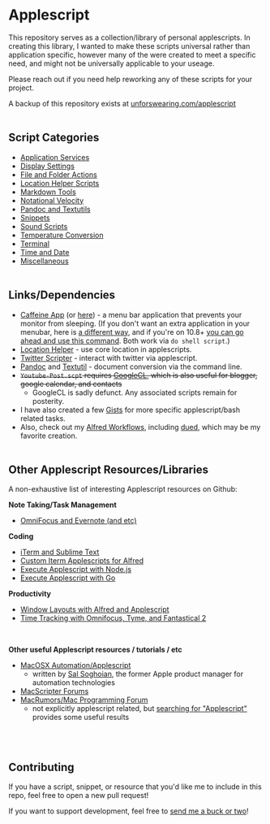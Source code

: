 Applescript
============

This repository serves as a collection/library of personal applescripts. In creating this library, I wanted to make these scripts universal rather than application specific, however many of the were created to meet a specific need, and might not be universally applicable to your useage.

Please reach out if you need help reworking any of these scripts for your project.

A backup of this repository exists at [unforswearing.com/applescript](https://unforswearing.com/applescript)
<BR><BR>

## Script Categories

- [Application Services](/Application%20Services)
- [Display Settings](https://github.com/unforswearing/applescript/tree/master/Display%20Settings)
- [File and Folder Actions](https://github.com/unforswearing/applescript/tree/master/File%20and%20Folder%20Actions)
- [Location Helper Scripts](https://github.com/unforswearing/applescript/tree/master/Location%20Helper%20Scripts)
- [Markdown Tools](https://github.com/unforswearing/applescript/tree/master/Markdown%20Tools)
- [Notational Velocity](http://github.com/unforswearing/applescript/tree/master/Notational%20Velocity)
- [Pandoc and Textutils](https://github.com/unforswearing/applescript/tree/master/Pandoc%20and%20Textutils)
- [Snippets](https://github.com/unforswearing/applescript/tree/master/Snippets)
- [Sound Scripts](https://github.com/unforswearing/applescript/tree/master/Sound%20Scripts)
- [Temperature Conversion](https://github.com/unforswearing/applescript/tree/master/Temperature%20Conversion)
- [Terminal](https://github.com/unforswearing/applescript/tree/master/Terminal)
- [Time and Date](https://github.com/unforswearing/applescript/tree/master/Time%20and%20Date)
- [Miscellaneous](https://github.com/unforswearing/applescript/tree/master/-%20Misc)
<BR><BR>


## Links/Dependencies

- [Caffeine App](http://lightheadsw.com/caffeine/) (or [here](http://macdownload.informer.com/caffeine)) - a menu bar application that prevents your monitor from sleeping. (If you don't want an extra application in your menubar, here is [a different way](http://lifehacker.com/5767991/how-to-force-your-mac-to-stay-awake-indefinitely-via-the-command-line), and if you're on 10.8+ [you can go ahead and use this command](https://developer.apple.com/library/mac/documentation/Darwin/Reference/Manpages/man8/caffeinate.8.html). Both work via ```do shell script```.)
- [Location Helper](http://www.mousedown.net/mouseware/LocationHelper.html) - use core location in applescripts.
- [Twitter Scripter](http://www.mousedown.net/mouseware/TwitterScripter.html) - interact with twitter via applescript.
- [Pandoc](http://johnmacfarlane.net/pandoc/) and [Textutil](https://developer.apple.com/library/mac/documentation/Darwin/Reference/ManPages/man1/textutil.1.html) - document conversion via the command line.
- <s>`Youtube-Post.scpt` requires [GoogleCL](https://code.google.com/p/googlecl/), which is also useful for blogger, google calendar, and contacts</s>
	- GoogleCL is sadly defunct. Any associated scripts remain for posterity.
- I have also created a few [Gists](https://gist.github.com/unforswearing) for more specific applescript/bash related tasks.
- Also, check out my [Alfred Workflows](https://github.com/unforswearing/alfredWorkflows), including [dued](https://github.com/unforswearing/dued), which may be my favorite creation.
<BR><BR>

## Other Applescript Resources/Libraries

A non-exhaustive list of interesting Applescript resources on Github:

**Note Taking/Task Management**
- [OmniFocus and Evernote (and etc)](https://github.com/geekcomputers/Applescript)

**Coding**
- [iTerm and Sublime Text](https://github.com/fallroot/applescript-applets)
- [Custom Iterm Applescripts for Alfred](https://github.com/stuartcryan/custom-iterm-applescripts-for-alfred)
- [Execute Applescript with Node.js](https://github.com/TooTallNate/node-applescript)
- [Execute Applescript with Go](https://github.com/everdev/mack)

**Productivity**
- [Window Layouts with Alfred and Applescript](https://github.com/jgallen23/layouts)
- [Time Tracking with Omnifocus, Tyme, and Fantastical 2](https://github.com/fuxialexander/Applescript)
<BR>

**Other useful Applescript resources / tutorials / etc**

- [MacOSX Automation/Applescript](https://macosxautomation.com/applescript/)
    - written by [Sal Soghoian](http://macosautomation.com/about.html), the former Apple product manager for automation technologies
- [MacScripter Forums](http://www.macscripter.net/index.php)
- [MacRumors/Mac Programming Forum](https://forums.macrumors.com/forums/mac-programming.73/)
    - not explicitly applescript related, but [searching for "Applescript"](https://forums.macrumors.com/search/4005546/?q=Applescript&o=date) provides some useful results

<BR><BR>

## Contributing

If you have a script, snippet, or resource that you'd like me to include in this repo, feel free to open a new pull request!

If you want to support development, feel free to [send me a buck or two](https://www.paypal.me/unforswearing)!
